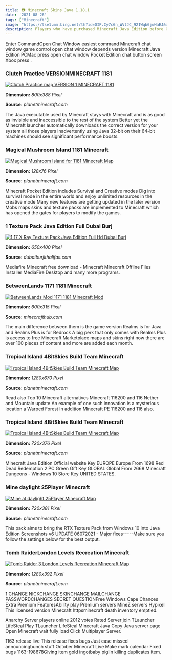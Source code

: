 ```yaml
---
title: 📷 Minecraft Skins Java 1.18.1
date: '2021-08-26'
tags: ["Minecraft"]
image: "https://tse1.mm.bing.net/th?id=OIP.Cy7c6n_WVtJC_921Wqb6jwHaEJ&amp;pid=15.1"
description: Players who have purchased Minecraft Java Edition before October 19th 2018 can get Minecraft for Windows 10 for free by visiting their Mojang account Log int
---
```




Enter CommandOpen Chat Window easiest command Minecraft chat window game control open chat window depends version Minecraft Java Edition PCMac press open chat window Pocket Edition chat button screen Xbox press .



### Clutch Practice VERSIONMINECRAFT 1181 

[![Clutch Practice map VERSION 1 MINECRAFT 1181 ](https://static.planetminecraft.com/files/image/minecraft/project/2022/993/15398777-practicemap-png_l.jpg)](https://static.planetminecraft.com/files/image/minecraft/project/2022/993/15398777-practicemap-png_l.jpg)


**Dimension:** _800x388 Pixel_ 

**Source:** _planetminecraft.com_ 


The Java executable used by Minecraft stays with Minecraft and is as good as invisible and inaccessible to the rest of the system Better yet the Minecraft launcher automatically downloads the correct version for your system all those players inadvertently using Java 32-bit on their 64-bit machines should see significant performance boosts.


###  Magical Mushroom Island 1181 Minecraft 

[![ Magical Mushroom Island for 1181  Minecraft Map](https://static.planetminecraft.com/files/image/minecraft/project/2022/786/15396821_s.jpg)](https://static.planetminecraft.com/files/image/minecraft/project/2022/786/15396821_s.jpg)


**Dimension:** _128x76 Pixel_ 

**Source:** _planetminecraft.com_ 


Minecraft Pocket Edition includes Survival and Creative modes Dig into survival mode in the entire world and enjoy unlimited resources in the creative mode Many new features are getting updated in the later version Mobs maps skins and texture packs are implemented to Minecraft which has opened the gates for players to modify the games.


### 1 Texture Pack Java Edition Full Dubai Burj 

[![1 17 X Ray Texture Pack Java Edition Full Hd  Dubai Burj ](https://i0.wp.com/pelegit.co.il/wp-content/uploads/2021/06/x-ray-minecraft-texture-pack.jpg?resize=650,400)](https://i0.wp.com/pelegit.co.il/wp-content/uploads/2021/06/x-ray-minecraft-texture-pack.jpg?resize=650,400)


**Dimension:** _650x400 Pixel_ 

**Source:** _dubaiburjkhalifas.com_ 


Mediafire Minecraft free download - Minecraft Minecraft Offline Files Installer MediaFire Desktop and many more programs.


### BetweenLands 1171 1181 Minecraft 

[![BetweenLands Mod 1171  1181  Minecraft Mod ](http://minecrafthub.com/image/share/56234_6125354ee594a.png)](http://minecrafthub.com/image/share/56234_6125354ee594a.png)


**Dimension:** _600x315 Pixel_ 

**Source:** _minecrafthub.com_ 


The main difference between them is the game version Realms is for Java and Realms Plus is for Bedrock A big perk that only comes with Realms Plus is access to free Minecraft Marketplace maps and skins right now there are over 100 pieces of content and more are added each month.


### Tropical Island 4BitSkies Build Team Minecraft 

[![Tropical Island  4BitSkies Build Team Minecraft Map](https://static.planetminecraft.com/files/resource_media/screenshot/1831/2018-07-31-11-51-06-1533143421_lrg.png)](https://static.planetminecraft.com/files/resource_media/screenshot/1831/2018-07-31-11-51-06-1533143421_lrg.png)


**Dimension:** _1280x670 Pixel_ 

**Source:** _planetminecraft.com_ 


Read also Top 10 Minecraft alternatives Minecraft 116200 and 116 Nether and Mountain update An example of one such innovation is a mysterious location a Warped Forest In addition Minecraft PE 116200 and 116 also.


### Tropical Island 4BitSkies Build Team Minecraft 

[![Tropical Island  4BitSkies Build Team Minecraft Map](https://static.planetminecraft.com/files/resource_media/screenshot/1831/2018-07-31-11-52-34-1533143437.png)](https://static.planetminecraft.com/files/resource_media/screenshot/1831/2018-07-31-11-52-34-1533143437.png)


**Dimension:** _720x376 Pixel_ 

**Source:** _planetminecraft.com_ 


Minecraft Java Edition Official website Key EUROPE Europe From 1698 Red Dead Redemption 2 PC Green Gift Key GLOBAL Global From 2668 Minecraft Dungeons - Windows 10 Store Key UNITED STATES.


### Mine daylight 25Player Minecraft 

[![Mine at daylight 25Player Minecraft Map](https://static.planetminecraft.com/files/resource_media/screenshot/1840/2018-09-26-18-15-49-1538414690.png)](https://static.planetminecraft.com/files/resource_media/screenshot/1840/2018-09-26-18-15-49-1538414690.png)


**Dimension:** _720x381 Pixel_ 

**Source:** _planetminecraft.com_ 


This pack aims to bring the RTX Texture Pack from Windows 10 into Java Edition Screenshots v6 UPDATE 06072021 - Major fixes-----Make sure you follow the settings below for the best output.


### Tomb RaiderLondon Levels Recreation Minecraft 

[![Tomb Raider 3 London Levels Recreation Minecraft Map](https://static.planetminecraft.com/files/resource_media/screenshot/1835/11-1535824058_lrg.png)](https://static.planetminecraft.com/files/resource_media/screenshot/1835/11-1535824058_lrg.png)


**Dimension:** _1280x392 Pixel_ 

**Source:** _planetminecraft.com_ 



1 CHANGE NICKCHANGE SKINCHANGE MAILCHANGE PASSWORDCHANGES SECRET QUESTIONFree Windows Cape Chances Extra Premium FeaturesAbility play Premium servers MineZ servers Hypixel This licensed version Minecraft httpsminecraft death inventory emptied.


 Anarchy Server players online 2012 votes Rated Server join TLauncher LifeSteal Play TLauncher LifeSteal Minecraft Java Copy Java server page Open Minecraft wait fully load Click Multiplayer Server.


 1163 release live This release fixes bugs Just case missed announcingbunch stuff October Minecraft Live Make mark calendar Fixed bugs 1163-198678Giving item gold ingotbaby piglin killing duplicates item.




